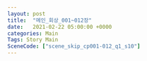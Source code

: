 ```yaml
---
layout: post
title:  "메인_회상_001~012장"
date:   2021-02-22 05:00:00 +0000
categories: Main
Tags: Story Main
SceneCode: ["scene_skip_cp001-012_q1_s10"]
---
```

